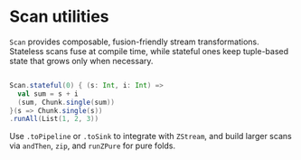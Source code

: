 # Scan utilities

`Scan` provides composable, fusion-friendly stream transformations.  Stateless
scans fuse at compile time, while stateful ones keep tuple-based state that grows
only when necessary.

```scala

Scan.stateful(0) { (s: Int, i: Int) =>
  val sum = s + i
  (sum, Chunk.single(sum))
}(s => Chunk.single(s))
.runAll(List(1, 2, 3))

```


Use `.toPipeline` or `.toSink` to integrate with `ZStream`, and build larger
scans via `andThen`, `zip`, and `runZPure` for pure folds.
